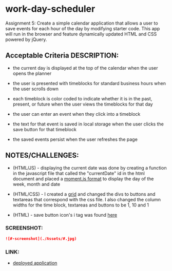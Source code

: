 # work-day-scheduler
Assignment 5: Create a simple calendar application that allows a user to save events for each hour of the day by modifying starter code. This app will run in the browser and feature dynamically updated HTML and CSS powered by jQuery.


## Acceptable Criteria DESCRIPTION:

* the current day is displayed at the top of the calendar when the user opens the planner

* the user is presented with timeblocks for standard business hours when the user scrolls down

* each timeblock is color coded to indicate whether it is in the past, present, or future when the user views the timeblocks for that day

* the user can enter an event when they click into a timeblock

* the text for that event is saved in local storage when the user clicks the save button for that timeblock

* the saved events persist when the user refreshes the page


## NOTES/CHALLENGES:

+ (HTML/JS) - displaying the current date was done by creating a function in the javascript file that called the "currentDate" id in the html document and placed a [moment.js format](https://momentjs.com/docs/#/displaying/format/) to display the day of the week, month and date

+ (HTML/CSS) - I created a [grid](https://getbootstrap.com/docs/5.0/layout/grid/) and changed the divs to buttons and textareas that correspond with the css file. I also changed the column widths for the time block, textareas and buttons to be 1, 10 and 1

+ (HTML) - save button icon's i tag was found [here](https://fontawesome.com/icons/save)


### SCREENSHOT:

```md
![#-screenshot](./Assets/#.jpg)
```

### LINK:

* [deployed application](#)